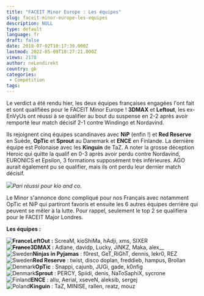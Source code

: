 ```yaml
---
title: "FACEIT Minor Europe : Les équipes"
slug: faceit-minor-europe-les-equipes
description: NULL
type: default
language: fr
draft: false
date: 2018-07-02T10:17:39.000Z
lastmod: 2022-05-09T10:27:21.000Z
views: 2178
author: neLendirekt
country: gb
categories:
 - Compétition
tags:
---
```

Le verdict a été rendu hier, les deux équipes françaises engagées l'ont fait et sont qualifiées pour le FACEIT Minor Europe ! **3DMAX** et **Leftout**, les ex-EnVyUs ont réussi à se qualifier au bout du suspense en 2-2 après avoir remporté leur match décisif 2-1 contre Windingo et Nordavind.

Ils rejoignent cinq équipes scandinaves avec **NiP** (enfin !) et **Red Reserve** en Suède, **OpTic** et **Sprout** au Danemark et **ENCE** en Finlande. La dernière équipe est Polonaise avec les **Kinguin** de TaZ. A noter la grosse déception Heroic qui quitte la qualif en 0-3 après avoir perdu contre Nordavind, EURONICS et Epsilon, 3 formations supposément très inférieures. AGO aurait également pu se qualifier, mais ils ont perdu leur dernier match décisif.

![](https://flickshot-ue.s3.eu-west-2.amazonaws.com/flickshot/picture/5a1f682579fae/pic.jpg)_‌Pari réussi pour kio and co._

Le Minor s'annonce donc compliqué pour nos Français avec notamment OpTic et NiP qui partiront favoris et ensuite les 6 autres équipes derrière qui peuvent se mêler à la lutte. Pour rappel, seulement le top 2 se qualifiera pour le FACEIT Major Londres.

**Les équipes :**

**![France](/images/countries/fr.svg)**⁠**LeftOut** **:** ScreaM, kioShiMa, hAdji, xms, SIXER  
~~**![France](/images/countries/fr.svg)**~~**⁠3DMAX :** Adlane, davidp, Lucky, JiNKZ, Maka, alex\_\_  
![Sweden](/images/countries/se.svg)⁠⁠**Ninjas in Pyjamas** : f0rest, GeT\_RiGhT, dennis, lekr0, REZ  
![Sweden](/images/countries/se.svg)⁠**Red Reserve** : twist, disco doplan, freddieb, hampus, Brollan  
![Denmark](/images/countries/dk.svg)⁠**OpTic** : Snappi, cajunb, JUGi, gade, k0nfig  
![Denmark](/images/countries/dk.svg)⁠**Sprout** : PERCY, Spiidi, denis, NaToSaphiX, sycrone  
![Finland](/images/countries/fi.svg)⁠**ENCE** : allu, Aerial, xseveN, aleksib, sergej  
![Poland](/images/countries/pl.svg)⁠**Kinguin** : TaZ, MINISE, rallen, reatz, mouz
